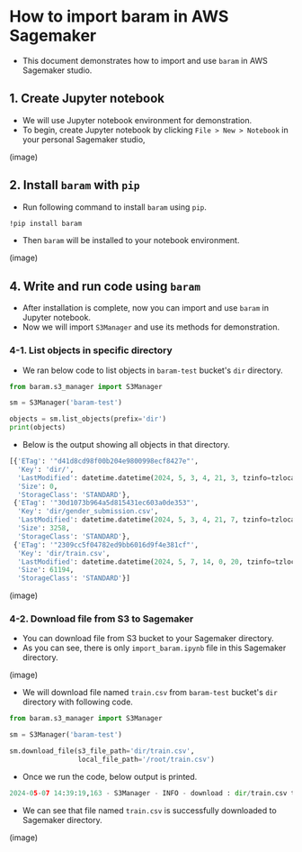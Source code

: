 # How to import baram in AWS Sagemaker
- This document demonstrates how to import and use `baram` in AWS Sagemaker studio.

## 1. Create Jupyter notebook
- We will use Jupyter notebook environment for demonstration.
- To begin, create Jupyter notebook by clicking `File > New > Notebook` in your personal Sagemaker studio,

(image)

## 2. Install `baram` with `pip`
- Run following command to install `baram` using `pip`.
```bash
!pip install baram
```

- Then `baram` will be installed to your notebook environment.

(image)


## 4. Write and run code using `baram`
- After installation is complete, now you can import and use `baram` in Jupyter notebook.
- Now we will import `S3Manager` and use its methods for demonstration.

### 4-1. List objects in specific directory
- We ran below code to list objects in `baram-test` bucket's `dir` directory.

```python
from baram.s3_manager import S3Manager

sm = S3Manager('baram-test')

objects = sm.list_objects(prefix='dir')
print(objects)
```
- Below is the output showing all objects in that directory.
````python
[{'ETag': '"d41d8cd98f00b204e9800998ecf8427e"',
  'Key': 'dir/',
  'LastModified': datetime.datetime(2024, 5, 3, 4, 21, 3, tzinfo=tzlocal()),
  'Size': 0,
  'StorageClass': 'STANDARD'},
 {'ETag': '"30d1073b964a5d815431ec603a0de353"',
  'Key': 'dir/gender_submission.csv',
  'LastModified': datetime.datetime(2024, 5, 3, 4, 21, 7, tzinfo=tzlocal()),
  'Size': 3258,
  'StorageClass': 'STANDARD'},
 {'ETag': '"2309cc5f04782ed9bb6016d9f4e381cf"',
  'Key': 'dir/train.csv',
  'LastModified': datetime.datetime(2024, 5, 7, 14, 0, 20, tzinfo=tzlocal()),
  'Size': 61194,
  'StorageClass': 'STANDARD'}]
````
(image)

### 4-2. Download file from S3 to Sagemaker
- You can download file from S3 bucket to your Sagemaker directory.
- As you can see, there is only `import_baram.ipynb` file in this Sagemaker directory.

(image)

- We will download file named `train.csv` from `baram-test` bucket's `dir` directory with following code.
````python
from baram.s3_manager import S3Manager

sm = S3Manager('baram-test')

sm.download_file(s3_file_path='dir/train.csv',
                 local_file_path='/root/train.csv')
````
- Once we run the code, below output is printed.
```python
2024-05-07 14:39:19,163 - S3Manager - INFO - download : dir/train.csv to Target: /root/train.csv Success.
```
- We can see that file named `train.csv` is successfully downloaded to Sagemaker directory.

(image)
